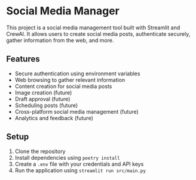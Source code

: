 # Social Media Manager

This project is a social media management tool built with Streamlit and CrewAI. It allows users to create social media posts, authenticate securely, gather information from the web, and more.

## Features

- Secure authentication using environment variables
- Web browsing to gather relevant information
- Content creation for social media posts
- Image creation (future)
- Draft approval (future)
- Scheduling posts (future)
- Cross-platform social media management (future)
- Analytics and feedback (future)

## Setup

1. Clone the repository
2. Install dependencies using `poetry install`
3. Create a `.env` file with your credentials and API keys
4. Run the application using `streamlit run src/main.py`
